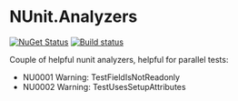 # NUnit.Analyzers

[![NuGet Status](https://img.shields.io/nuget/v/SkbKontur.NUnit.Analyzers.svg)](https://www.nuget.org/packages/SkbKontur.NUnit.Analyzers/)
[![Build status](https://github.com/skbkontur/nunit-extensions/actions/workflows/actions.yml/badge.svg)](https://github.com/skbkontur/nunit-extensions/actions)

Couple of helpful nunit analyzers, helpful for parallel tests:
- NU0001 Warning: TestFieldIsNotReadonly
- NU0002 Warning: TestUsesSetupAttributes
